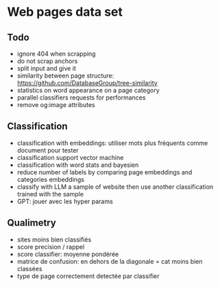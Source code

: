 # Web pages data set

## Todo

- ignore 404 when scrapping
- do not scrap anchors
- split input and give it
- similarity between page structure: https://github.com/DatabaseGroup/tree-similarity
- statistics on word appearance on a page category
- parallel classifiers requests for performances
- remove og:image attributes

## Classification

- classification with embeddings: utiliser mots plus fréquents comme document pour tester
- classification support vector machine
- classification with word stats and bayesien
- reduce number of labels by comparing page embeddings and categories embeddings
- classify with LLM a sample of website then use another classification trained with the sample
- GPT: jouer avec les hyper params

## Qualimetry

- sites moins bien classifiés
- score precision / rappel
- score classifier: moyenne pondérée
- matrice de confusion: en dehors de la diagonale = cat moins bien classées
- type de page correctement detectée par classifier
